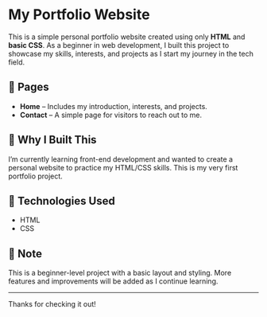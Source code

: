 # My Portfolio Website

This is a simple personal portfolio website created using only **HTML** and **basic CSS**. As a beginner in web development, I built this project to showcase my skills, interests, and projects as I start my journey in the tech field.

## 📄 Pages

- **Home** – Includes my introduction, interests, and projects.
- **Contact** – A simple page for visitors to reach out to me.

## 🚀 Why I Built This

I’m currently learning front-end development and wanted to create a personal website to practice my HTML/CSS skills. This is my very first portfolio project.

## 🌱 Technologies Used

- HTML
- CSS

## 📌 Note

This is a beginner-level project with a basic layout and styling. More features and improvements will be added as I continue learning.

---

Thanks for checking it out!

